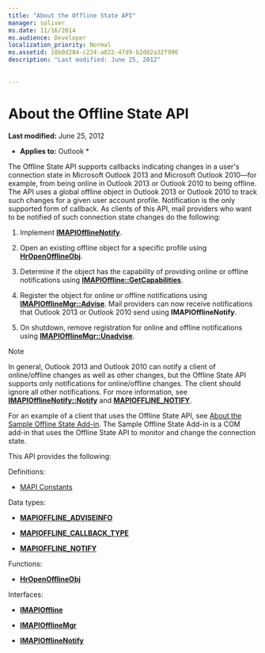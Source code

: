 ```yaml
---
title: "About the Offline State API"
manager: soliver
ms.date: 11/16/2014
ms.audience: Developer
localization_priority: Normal
ms.assetid: 18b0d284-c224-a022-47d9-b2d82a32f996
description: "Last modified: June 25, 2012"
 
 
---
```


# About the Offline State API

 **Last modified:** June 25, 2012 
  
 * **Applies to:** Outlook * 
  
The Offline State API supports callbacks indicating changes in a user's connection state in Microsoft Outlook 2013 and Microsoft Outlook 2010—for example, from being online in Outlook 2013 or Outlook 2010 to being offline. The API uses a global offline object in Outlook 2013 or Outlook 2010 to track such changes for a given user account profile. Notification is the only supported form of callback. As clients of this API, mail providers who want to be notified of such connection state changes do the following:
  
1. Implement **[IMAPIOfflineNotify](imapiofflinenotifyiunknown.md)**. 
    
2. Open an existing offline object for a specific profile using **[HrOpenOfflineObj](hropenofflineobj.md)**. 
    
3. Determine if the object has the capability of providing online or offline notifications using **[IMAPIOffline::GetCapabilities](imapioffline-getcapabilities.md)**. 
    
4. Register the object for online or offline notifications using **[IMAPIOfflineMgr::Advise](imapiofflinemgr-advise.md)**. Mail providers can now receive notifications that Outlook 2013 or Outlook 2010 send using **IMAPIOfflineNotify**. 
    
5. On shutdown, remove registration for online and offline notifications using **[IMAPIOfflineMgr::Unadvise](imapiofflinemgr-unadvise.md)**. 
    
> [!NOTE]
> In general, Outlook 2013 and Outlook 2010 can notify a client of online/offline changes as well as other changes, but the Offline State API supports only notifications for online/offline changes. The client should ignore all other notifications. For more information, see **[IMAPIOfflineNotify::Notify](imapiofflinenotify-notify.md)** and **[MAPIOFFLINE_NOTIFY](mapioffline_notify.md)**. 
  
 For an example of a client that uses the Offline State API, see [About the Sample Offline State Add-in](about-the-sample-offline-state-add-in.md). The Sample Offline State Add-in is a COM add-in that uses the Offline State API to monitor and change the connection state.
  
This API provides the following:
  
Definitions:
  
- [MAPI Constants](mapi-constants.md)
    
Data types:
  
- **[MAPIOFFLINE_ADVISEINFO](mapioffline_adviseinfo.md)**
    
- **[MAPIOFFLINE_CALLBACK_TYPE](mapioffline_callback_type.md)**
    
- **[MAPIOFFLINE_NOTIFY](mapioffline_notify.md)**
    
Functions:
  
- **[HrOpenOfflineObj](hropenofflineobj.md)**
    
Interfaces:
  
- **[IMAPIOffline](imapiofflineiunknown.md)**
    
- **[IMAPIOfflineMgr](imapiofflinemgrimapioffline.md)**
    
- **[IMAPIOfflineNotify](imapiofflinenotifyiunknown.md)**
    

